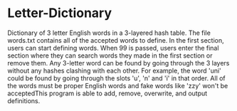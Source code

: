 # Letter-Dictionary
Dictionary of 3 letter English words in a 3-layered hash table. The file words.txt contains all of the accepted words to define. In the first section, users can start defining words. When 99 is passed, users enter the final section where they can search words they made in the first section or remove them. Any 3-letter word can be found by going through the 3 layers without any hashes clashing with each other. For example, the word 'uni' could be found by going through the slots 'u', 'n' and 'i' in that order. All of the words must be proper English words and fake words like 'zzy' won't be acceptedThis program is able to add, remove, overwrite, and output definitions.
